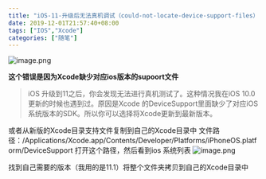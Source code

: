 ```yaml
---
title: "iOS-11-升级后无法真机调试（could-not-locate-device-support-files）"
date: 2019-12-01T21:57:40+08:00
tags: ["IOS","Xcode"]
categories: ["随笔"]
---
```


<!--more-->


![image.png](https://imgconvert.csdnimg.cn/aHR0cDovL3VwbG9hZC1pbWFnZXMuamlhbnNodS5pby91cGxvYWRfaW1hZ2VzLzEwOTU2NDMtYmI4ZGFlOWUzMjZkN2ZlMi5wbmc?x-oss-process=image/format,png)

**这个错误是因为Xcode缺少对应ios版本的supoort文件**

>iOS 升级到11之后，你会发现无法进行真机测试了。这种情况我在iOS 10.0更新的时候也遇到过。原因是Xcode 的DeviceSupport里面缺少了对应iOS系统版本的SDK。所以你可以选择将Xcode更新到最新版本。

或者从新版的Xcode目录支持文件复制到自己的Xcode目录中
文件路径：/Applications/Xcode.app/Contents/Developer/Platforms/iPhoneOS.platform/DeviceSupport
打开这个路径，然后看到ios 系统列表
![image.png](https://imgconvert.csdnimg.cn/aHR0cDovL3VwbG9hZC1pbWFnZXMuamlhbnNodS5pby91cGxvYWRfaW1hZ2VzLzEwOTU2NDMtZThjNTk0NjY1ZGUzYzA5Yi5wbmc?x-oss-process=image/format,png)

找到自己需要的版本（我用的是11.1）将整个文件夹拷贝到自己的Xcode目录中
